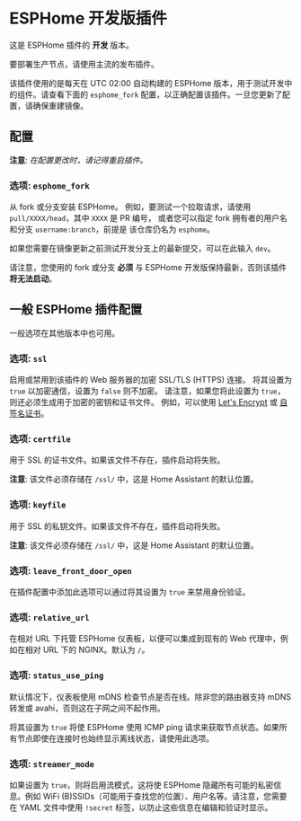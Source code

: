 # ESPHome 开发版插件

这是 ESPHome 插件的 **开发** 版本。

要部署生产节点，请使用主流的发布插件。

该插件使用的是每天在 UTC 02:00 自动构建的 ESPHome 版本，用于测试开发中的组件。请查看下面的 `esphome_fork` 配置，以正确配置该插件。一旦您更新了配置，请确保重建镜像。

## 配置

**注意**: _在配置更改时，请记得重启插件。_

### 选项: `esphome_fork`

从 fork 或分支安装 ESPHome。
例如，要测试一个拉取请求，请使用 `pull/XXXX/head`，其中 `XXXX` 是 PR 编号，
或者您可以指定 fork 拥有者的用户名和分支 `username:branch`，前提是
该仓库仍名为 `esphome`。

如果您需要在镜像更新之前测试开发分支上的最新提交，可以在此输入 `dev`。

请注意，您使用的 fork 或分支 **必须** 与 ESPHome 开发版保持最新，否则该插件 **将无法启动**。

## 一般 ESPHome 插件配置

一般选项在其他版本中也可用。

### 选项: `ssl`

启用或禁用到该插件的 Web 服务器的加密 SSL/TLS (HTTPS) 连接。
将其设置为 `true` 以加密通信，设置为 `false` 则不加密。
请注意，如果您将此设置为 `true`，则还必须生成用于加密的密钥和证书文件。
例如，可以使用 [Let's Encrypt](https://www.home-assistant.io/addons/lets_encrypt/) 或 [自签名证书](https://www.home-assistant.io/docs/ecosystem/certificates/tls_self_signed_certificate/)。

### 选项: `certfile`

用于 SSL 的证书文件。如果该文件不存在，插件启动将失败。

**注意**: 该文件必须存储在 `/ssl/` 中，这是 Home Assistant 的默认位置。

### 选项: `keyfile`

用于 SSL 的私钥文件。如果该文件不存在，插件启动将失败。

**注意**: 该文件必须存储在 `/ssl/` 中，这是 Home Assistant 的默认位置。

### 选项: `leave_front_door_open`

在插件配置中添加此选项可以通过将其设置为 `true` 来禁用身份验证。

### 选项: `relative_url`

在相对 URL 下托管 ESPHome 仪表板，以便可以集成到现有的 Web 代理中，例如在相对 URL 下的 NGINX。默认为 `/`。

### 选项: `status_use_ping`

默认情况下，仪表板使用 mDNS 检查节点是否在线。除非您的路由器支持 mDNS 转发或 avahi，否则这在子网之间不起作用。

将其设置为 `true` 将使 ESPHome 使用 ICMP ping 请求来获取节点状态。如果所有节点即使在连接时也始终显示离线状态，请使用此选项。

### 选项: `streamer_mode`

如果设置为 `true`，则将启用流模式，这将使 ESPHome 隐藏所有可能的私密信息。例如 WiFi (B)SSIDs（可能用于查找您的位置）、用户名等。请注意，您需要在 YAML 文件中使用 `!secret` 标签，以防止这些信息在编辑和验证时显示。